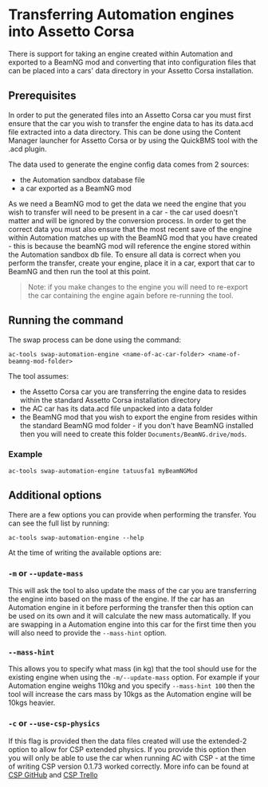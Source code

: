 # Transferring Automation engines into Assetto Corsa
There is support for taking an engine created within Automation and exported to a BeamNG mod and converting that into configuration files that can be placed into a cars' data directory in your Assetto Corsa installation. 

## Prerequisites
In order to put the generated files into an Assetto Corsa car you must first ensure that the car you wish to transfer the engine data to has its data.acd file extracted into a data directory. This can be done using the Content Manager launcher for Assetto Corsa or by using the QuickBMS tool with the .acd plugin.

The data used to generate the engine config data comes from 2 sources: 
- the Automation sandbox database file 
- a car exported as a BeamNG mod 
  
As we need a BeamNG mod to get the data we need the engine that you wish to transfer will need to be present in a car - the car used doesn't matter and will be ignored by the conversion process. In order to get the correct data you must also ensure that the most recent save of the engine within Automation matches up with the BeamNG mod that you have created - this is because the beamNG mod will reference the engine stored within the Automation sandbox db file. To ensure all data is correct when you perform the transfer, create your engine, place it in a car, export that car to BeamNG and then run the tool at this point. 
> Note: if you make changes to the engine you will need to re-export the car containing the engine again before re-running the tool.

## Running the command
The swap process can be done using the command:
```commandline
ac-tools swap-automation-engine <name-of-ac-car-folder> <name-of-beamng-mod-folder>
```
The tool assumes:
- the Assetto Corsa car you are transferring the engine data to resides within the standard Assetto Corsa installation directory 
- the AC car has its data.acd file unpacked into a data folder
- the BeamNG mod that you wish to export the engine from resides within the standard BeamNG mod folder - if you don't have BeamNG installed then you will need to create this folder `Documents/BeamNG.drive/mods`.
### Example
```commandline
ac-tools swap-automation-engine tatuusfa1 myBeamNGMod
```

## Additional options
There are a few options you can provide when performing the transfer. You can see the full list by running:
```commandline
ac-tools swap-automation-engine --help
```
At the time of writing the available options are:
### `-m` or `--update-mass`
This will ask the tool to also update the mass of the car you are transferring the engine into based on the mass of the engine. If the car has an Automation engine in it before performing the transfer then this option can be used on its own and it will calculate the new mass automatically. If you are swapping in a Automation engine into this car for the first time then you will also need to provide the `--mass-hint` option.

### `--mass-hint`
This allows you to specify what mass (in kg) that the tool should use for the existing engine when using the `-m/--update-mass` option. For example if your Automation engine weighs 110kg and you specify `--mass-hint 100` then the tool will increase the cars mass by 10kgs as the Automation engine will be 10kgs heavier.

### `-c` or `--use-csp-physics`
If this flag is provided then the data files created will use the extended-2 option to allow for CSP extended physics. If you provide this option then you will only be able to use the car when running AC with CSP - at the time of writing CSP version 0.1.73 worked correctly. More info can be found at [CSP GitHub](https://github.com/ac-custom-shaders-patch/acc-extension-config/wiki/Cars-%E2%80%93-Enabling-extended-physics) and [CSP Trello](https://trello.com/b/xq54vHsX/ac-patch)

